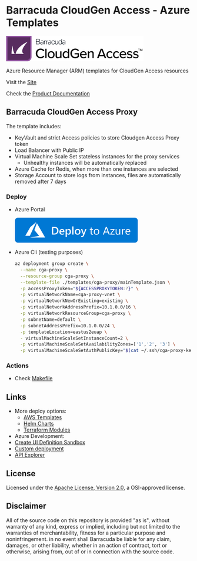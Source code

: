 # Barracuda CloudGen Access - Azure Templates

![Barracuda CloudGen Access](./misc/cga-logo.png)

Azure Resource Manager (ARM) templates for CloudGen Access resources

Visit the [Site](https://www.barracuda.com/products/cloudgen-access)

Check the [Product Documentation](https://campus.barracuda.com/product/cloudgenaccess/doc/93201218/overview/)

## Barracuda CloudGen Access Proxy

The template includes:

- KeyVault and strict Access policies to store Cloudgen Access Proxy token
- Load Balancer with Public IP
- Virtual Machine Scale Set stateless instances for the proxy services
  - Unhealthy instances will be automatically replaced
- Azure Cache for Redis, when more than one instances are selected
- Storage Account to store logs from instances, files are automatically removed after 7 days

### Deploy

- Azure Portal

  [![Deploy To Azure](./misc/deploytoazure.svg?sanitize=true)](https://azuremarketplace.microsoft.com/en-us/marketplace/apps/barracudanetworks.barracuda-cga-proxy?tab=Overview)

- Azure Cli (testing purposes)

  ```sh
  az deployment group create \
    --name cga-proxy \
    --resource-group cga-proxy \
    --template-file ./templates/cga-proxy/mainTemplate.json \
    -p accessProxyToken="${ACCESSPROXYTOKEN:?}" \
    -p virtualNetworkName=cga-proxy-vnet \
    -p virtualNetworkNewOrExisting=existing \
    -p virtualNetworkAddressPrefix=10.1.0.0/16 \
    -p virtualNetworkResourceGroup=cga-proxy \
    -p subnetName=default \
    -p subnetAddressPrefix=10.1.0.0/24 \
    -p templateLocation=eastus2euap \
    - virtualMachineScaleSetInstanceCount=2 \
    -p virtualMachineScaleSetAvailabilityZones=['1','2', '3'] \
    -p virtualMachineScaleSetAuthPublicKey="$(cat ~/.ssh/cga-proxy-key.pub)"
  ```

### Actions

- Check [Makefile](./Makefile)

## Links

- More deploy options:
  - [AWS Templates](https://github.com/barracuda-cloudgen-access/aws-templates)
  - [Helm Charts](https://github.com/barracuda-cloudgen-access/helm-charts)
  - [Terraform Modules](https://github.com/barracuda-cloudgen-access/terraform-modules)
- Azure Development:
- [Create UI Definition Sandbox](https://portal.azure.com/?feature.customPortal=false#blade/Microsoft_Azure_CreateUIDef/SandboxBlade)
- [Custom deployment](https://portal.azure.com/?feature.customPortal=false#create/Microsoft.Template)
- [API Explorer](https://docs.microsoft.com/en-us/rest/api/resources/providers/get)

## License

Licensed under the [Apache License, Version 2.0](http://www.apache.org/licenses/LICENSE-2.0), a OSI-approved license.

## Disclaimer

All of the source code on this repository is provided "as is", without warranty of any kind,
express or implied, including but not limited to the warranties of merchantability,
fitness for a particular purpose and noninfringement. in no event shall Barracuda be liable for any claim,
damages, or other liability, whether in an action of contract, tort or otherwise, arising from,
out of or in connection with the source code.

